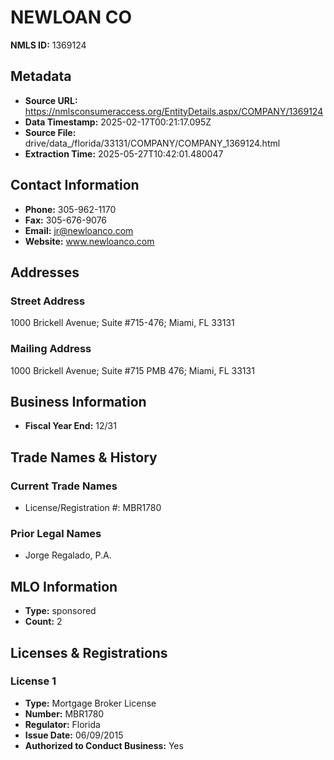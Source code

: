 # NEWLOAN CO

**NMLS ID:** 1369124

## Metadata
- **Source URL:** https://nmlsconsumeraccess.org/EntityDetails.aspx/COMPANY/1369124
- **Data Timestamp:** 2025-02-17T00:21:17.095Z
- **Source File:** drive/data_/florida/33131/COMPANY/COMPANY_1369124.html
- **Extraction Time:** 2025-05-27T10:42:01.480047

## Contact Information
- **Phone:** 305-962-1170
- **Fax:** 305-676-9076
- **Email:** jr@newloanco.com
- **Website:** www.newloanco.com

## Addresses
### Street Address
1000 Brickell Avenue; Suite #715-476; Miami, FL 33131

### Mailing Address
1000 Brickell Avenue; Suite #715 PMB 476; Miami, FL 33131

## Business Information
- **Fiscal Year End:** 12/31

## Trade Names & History
### Current Trade Names
- License/Registration #: MBR1780

### Prior Legal Names
- Jorge Regalado, P.A.

## MLO Information
- **Type:** sponsored
- **Count:** 2

## Licenses & Registrations

### License 1
- **Type:** Mortgage Broker License
- **Number:** MBR1780
- **Regulator:** Florida
- **Issue Date:** 06/09/2015
- **Authorized to Conduct Business:** Yes
